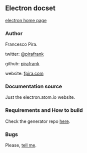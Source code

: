 ## Electron docset

[electron home page](http://electron.atom.io)

### Author

Francesco Pira.

twitter: [@pirafrank](http://twitter.com/pirafrank)

github: [pirafrank](http://github.com/pirafrank)

website: [fpira.com](http://fpira.com)

### Documentation source

Just the electron.atom.io website.

### Requirements and How to build

Check the generator repo [here](http://github.com/pirafrank/electron-dash-docset).

### Bugs

Please, [tell me](http://fpira.com/contacts).
